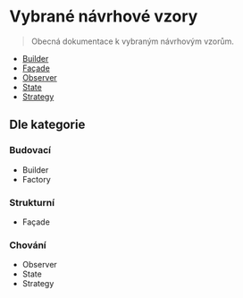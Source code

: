 ﻿# Vybrané návrhové vzory

> Obecná dokumentace k vybraným návrhovým vzorům.

* [Builder](./Builder/Readme.md)
* [Façade](./Facade/Readme.md)
* [Observer](./Observer/Readme.md)
* [State](./State/Readme.md)
* [Strategy](./Strategy/Readme.md)

## Dle kategorie

### Budovací

* Builder
* Factory

### Strukturní

* Façade

### Chování

* Observer
* State
* Strategy
